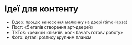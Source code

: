 # Ідеї для контенту

- Відео: процес нанесення малюнку на двері (time-lapse)
- Пост: «5 етапів створення арт-дверей»
- TikTok: «реакція клієнтів, коли бачать готову роботу»
- Фото: деталі розпису крупним планом
